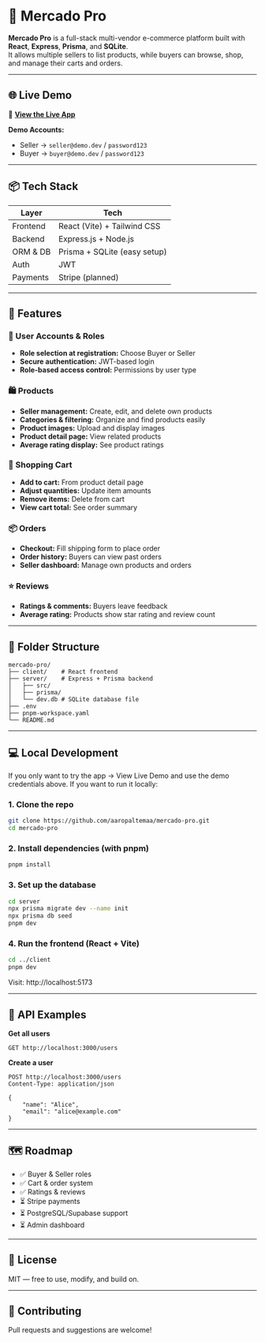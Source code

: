 # 🛒 Mercado Pro

**Mercado Pro** is a full-stack multi-vendor e-commerce platform built with **React**, **Express**, **Prisma**, and **SQLite**.  
It allows multiple sellers to list products, while buyers can browse, shop, and manage their carts and orders.

---

## 🌐 Live Demo

🔗 **[View the Live App](https://mercado-pro-1.onrender.com)**

**Demo Accounts:**

- Seller → `seller@demo.dev` / `password123`
- Buyer → `buyer@demo.dev` / `password123`

---

## 📦 Tech Stack

| Layer    | Tech                         |
| -------- | ---------------------------- |
| Frontend | React (Vite) + Tailwind CSS  |
| Backend  | Express.js + Node.js         |
| ORM & DB | Prisma + SQLite (easy setup) |
| Auth     | JWT                          |
| Payments | Stripe (planned)             |

---

## 🚀 Features

### 👥 User Accounts & Roles

- **Role selection at registration:** Choose Buyer or Seller
- **Secure authentication:** JWT-based login
- **Role-based access control:** Permissions by user type

### 🛍️ Products

- **Seller management:** Create, edit, and delete own products
- **Categories & filtering:** Organize and find products easily
- **Product images:** Upload and display images
- **Product detail page:** View related products
- **Average rating display:** See product ratings

### 🛒 Shopping Cart

- **Add to cart:** From product detail page
- **Adjust quantities:** Update item amounts
- **Remove items:** Delete from cart
- **View cart total:** See order summary

### 📦 Orders

- **Checkout:** Fill shipping form to place order
- **Order history:** Buyers can view past orders
- **Seller dashboard:** Manage own products and orders

### ⭐ Reviews

- **Ratings & comments:** Buyers leave feedback
- **Average rating:** Products show star rating and review count

---

## 📁 Folder Structure

```
mercado-pro/
├── client/    # React frontend
├── server/    # Express + Prisma backend
│   ├── src/
│   ├── prisma/
│   └── dev.db # SQLite database file
├── .env
├── pnpm-workspace.yaml
└── README.md
```

---

## 💻 Local Development

If you only want to try the app → View Live Demo and use the demo credentials above.
If you want to run it locally:

### 1. Clone the repo

```bash
git clone https://github.com/aaropaltemaa/mercado-pro.git
cd mercado-pro
```

### 2. Install dependencies (with pnpm)

```bash
pnpm install
```

### 3. Set up the database

```bash
cd server
npx prisma migrate dev --name init
npx prisma db seed
pnpm dev
```

### 4. Run the frontend (React + Vite)

```bash
cd ../client
pnpm dev
```

Visit: http://localhost:5173

---

## 🧪 API Examples

**Get all users**

```
GET http://localhost:3000/users
```

**Create a user**

```
POST http://localhost:3000/users
Content-Type: application/json

{
    "name": "Alice",
    "email": "alice@example.com"
}
```

---

## 🗺 Roadmap

- ✅ Buyer & Seller roles
- ✅ Cart & order system
- ✅ Ratings & reviews
- ⏳ Stripe payments
- ⏳ PostgreSQL/Supabase support
- ⏳ Admin dashboard

---

## 📝 License

MIT — free to use, modify, and build on.

---

## 🙌 Contributing

Pull requests and suggestions are welcome!
